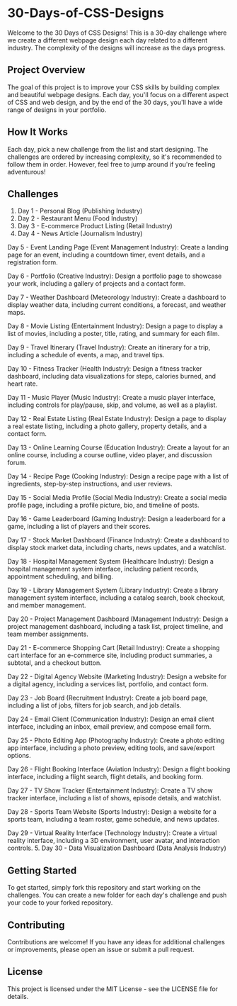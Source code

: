 # 30-Days-of-CSS-Designs


Welcome to the 30 Days of CSS Designs! This is a 30-day challenge where we create a different webpage design each day related to a different industry. The complexity of the designs will increase as the days progress.

## Project Overview

The goal of this project is to improve your CSS skills by building complex and beautiful webpage designs. Each day, you'll focus on a different aspect of CSS and web design, and by the end of the 30 days, you'll have a wide range of designs in your portfolio.

## How It Works

Each day, pick a new challenge from the list and start designing. The challenges are ordered by increasing complexity, so it's recommended to follow them in order. However, feel free to jump around if you're feeling adventurous!

## Challenges

1. Day 1 - Personal Blog (Publishing Industry)
2. Day 2 - Restaurant Menu (Food Industry)
3. Day 3 - E-commerce Product Listing (Retail Industry)
4. Day 4 - News Article (Journalism Industry)

Day 5 - Event Landing Page (Event Management Industry): Create a landing page for an event, including a countdown timer, event details, and a registration form.

Day 6 - Portfolio (Creative Industry): Design a portfolio page to showcase your work, including a gallery of projects and a contact form.

Day 7 - Weather Dashboard (Meteorology Industry): Create a dashboard to display weather data, including current conditions, a forecast, and weather maps.

Day 8 - Movie Listing (Entertainment Industry): Design a page to display a list of movies, including a poster, title, rating, and summary for each film.

Day 9 - Travel Itinerary (Travel Industry): Create an itinerary for a trip, including a schedule of events, a map, and travel tips.

Day 10 - Fitness Tracker (Health Industry): Design a fitness tracker dashboard, including data visualizations for steps, calories burned, and heart rate.

Day 11 - Music Player (Music Industry): Create a music player interface, including controls for play/pause, skip, and volume, as well as a playlist.

Day 12 - Real Estate Listing (Real Estate Industry): Design a page to display a real estate listing, including a photo gallery, property details, and a contact form.

Day 13 - Online Learning Course (Education Industry): Create a layout for an online course, including a course outline, video player, and discussion forum.

Day 14 - Recipe Page (Cooking Industry): Design a recipe page with a list of ingredients, step-by-step instructions, and user reviews.

Day 15 - Social Media Profile (Social Media Industry): Create a social media profile page, including a profile picture, bio, and timeline of posts.

Day 16 - Game Leaderboard (Gaming Industry): Design a leaderboard for a game, including a list of players and their scores.

Day 17 - Stock Market Dashboard (Finance Industry): Create a dashboard to display stock market data, including charts, news updates, and a watchlist.

Day 18 - Hospital Management System (Healthcare Industry): Design a hospital management system interface, including patient records, appointment scheduling, and billing.

Day 19 - Library Management System (Library Industry): Create a library management system interface, including a catalog search, book checkout, and member management.

Day 20 - Project Management Dashboard (Management Industry): Design a project management dashboard, including a task list, project timeline, and team member assignments.

Day 21 - E-commerce Shopping Cart (Retail Industry): Create a shopping cart interface for an e-commerce site, including product summaries, a subtotal, and a checkout button.

Day 22 - Digital Agency Website (Marketing Industry): Design a website for a digital agency, including a services list, portfolio, and contact form.

Day 23 - Job Board (Recruitment Industry): Create a job board page, including a list of jobs, filters for job search, and job details.

Day 24 - Email Client (Communication Industry): Design an email client interface, including an inbox, email preview, and compose email form.

Day 25 - Photo Editing App (Photography Industry): Create a photo editing app interface, including a photo preview, editing tools, and save/export options.

Day 26 - Flight Booking Interface (Aviation Industry): Design a flight booking interface, including a flight search, flight details, and booking form.

Day 27 - TV Show Tracker (Entertainment Industry): Create a TV show tracker interface, including a list of shows, episode details, and watchlist.

Day 28 - Sports Team Website (Sports Industry): Design a website for a sports team, including a team roster, game schedule, and news updates.

Day 29 - Virtual Reality Interface (Technology Industry): Create a virtual reality interface, including a 3D environment, user avatar, and interaction controls.
5. Day 30 - Data Visualization Dashboard (Data Analysis Industry)

## Getting Started

To get started, simply fork this repository and start working on the challenges. You can create a new folder for each day's challenge and push your code to your forked repository.

## Contributing

Contributions are welcome! If you have any ideas for additional challenges or improvements, please open an issue or submit a pull request.

## License

This project is licensed under the MIT License - see the LICENSE file for details.
